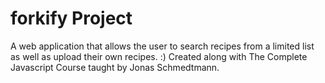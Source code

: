 # forkify Project

A web application that allows the user to search recipes from a limited list as well as upload their own recipes. :)
Created along with The Complete Javascript Course taught by Jonas Schmedtmann.
